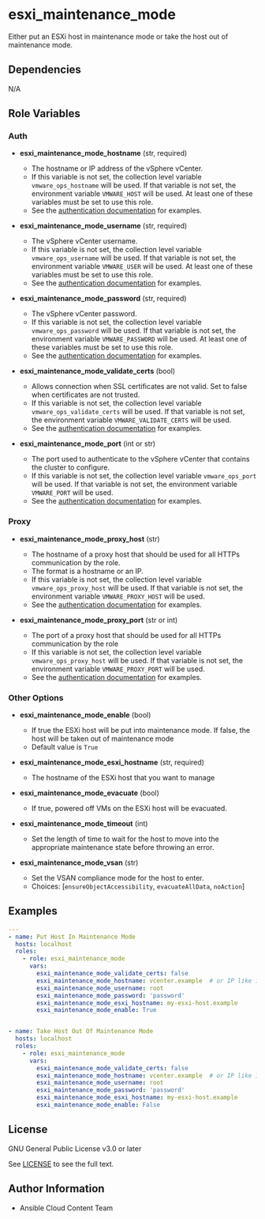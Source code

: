 # esxi_maintenance_mode

Either put an ESXi host in maintenance mode or take the host out of maintenance mode.

## Dependencies

N/A

## Role Variables

### Auth

- **esxi_maintenance_mode_hostname** (str, required)
    - The hostname or IP address of the vSphere vCenter.
    - If this variable is not set, the collection level variable `vmware_ops_hostname` will be used. If that variable is not set, the environment variable `VMWARE_HOST` will be used. At least one of these variables must be set to use this role.
    - See the [authentication documentation](https://github.com/redhat-cop/cloud.vmware_ops/blob/main/docs/authentication.md) for examples.

- **esxi_maintenance_mode_username** (str, required)
    - The vSphere vCenter username.
    - If this variable is not set, the collection level variable `vmware_ops_username` will be used. If that variable is not set, the environment variable `VMWARE_USER` will be used. At least one of these variables must be set to use this role.
    - See the [authentication documentation](https://github.com/redhat-cop/cloud.vmware_ops/blob/main/docs/authentication.md) for examples.

- **esxi_maintenance_mode_password** (str, required)
    - The vSphere vCenter password.
    - If this variable is not set, the collection level variable `vmware_ops_password` will be used. If that variable is not set, the environment variable `VMWARE_PASSWORD` will be used. At least one of these variables must be set to use this role.
    - See the [authentication documentation](https://github.com/redhat-cop/cloud.vmware_ops/blob/main/docs/authentication.md) for examples.

- **esxi_maintenance_mode_validate_certs** (bool)
    - Allows connection when SSL certificates are not valid. Set to false when certificates are not trusted.
    - If this variable is not set, the collection level variable `vmware_ops_validate_certs` will be used. If that variable is not set, the environment variable `VMWARE_VALIDATE_CERTS` will be used.
    - See the [authentication documentation](https://github.com/redhat-cop/cloud.vmware_ops/blob/main/docs/authentication.md) for examples.

- **esxi_maintenance_mode_port** (int or str)
    - The port used to authenticate to the vSphere vCenter that contains the cluster to configure.
    - If this variable is not set, the collection level variable `vmware_ops_port` will be used. If that variable is not set, the environment variable `VMWARE_PORT` will be used.
    - See the [authentication documentation](https://github.com/redhat-cop/cloud.vmware_ops/blob/main/docs/authentication.md) for examples.

### Proxy

- **esxi_maintenance_mode_proxy_host** (str)
    - The hostname of a proxy host that should be used for all HTTPs communication by the role.
    - The format is a hostname or an IP.
    - If this variable is not set, the collection level variable `vmware_ops_proxy_host` will be used. If that variable is not set, the environment variable `VMWARE_PROXY_HOST` will be used.
    - See the [authentication documentation](https://github.com/redhat-cop/cloud.vmware_ops/blob/main/docs/authentication.md) for examples.

- **esxi_maintenance_mode_proxy_port** (str or int)
    - The port of a proxy host that should be used for all HTTPs communication by the role
    - If this variable is not set, the collection level variable `vmware_ops_proxy_host` will be used. If that variable is not set, the environment variable `VMWARE_PROXY_PORT` will be used.
    - See the [authentication documentation](https://github.com/redhat-cop/cloud.vmware_ops/blob/main/docs/authentication.md) for examples.

### Other Options

- **esxi_maintenance_mode_enable** (bool)
    - If true the ESXi host will be put into maintenance mode. If false, the host will be taken out of maintenance mode
    - Default value is `True`

- **esxi_maintenance_mode_esxi_hostname** (str, required)
    - The hostname of the ESXi host that you want to manage

- **esxi_maintenance_mode_evacuate** (bool)
    - If true, powered off VMs on the ESXi host will be evacuated.

- **esxi_maintenance_mode_timeout** (int)
    - Set the length of time to wait for the host to move into the appropriate maintenance state before throwing an error.

- **esxi_maintenance_mode_vsan** (str)
    - Set the VSAN compliance mode for the host to enter.
    - Choices: [`ensureObjectAccessibility`, `evacuateAllData`, `noAction`]

## Examples

```yaml
---
- name: Put Host In Maintenance Mode
  hosts: localhost
  roles:
    - role: esxi_maintenance_mode
      vars:
        esxi_maintenance_mode_validate_certs: false
        esxi_maintenance_mode_hostname: vcenter.example  # or IP like 192.168.123.5
        esxi_maintenance_mode_username: root
        esxi_maintenance_mode_password: 'password'
        esxi_maintenance_mode_esxi_hostname: my-esxi-host.example
        esxi_maintenance_mode_enable: True


- name: Take Host Out Of Maintenance Mode
  hosts: localhost
  roles:
    - role: esxi_maintenance_mode
      vars:
        esxi_maintenance_mode_validate_certs: false
        esxi_maintenance_mode_hostname: vcenter.example  # or IP like 192.168.123.5
        esxi_maintenance_mode_username: root
        esxi_maintenance_mode_password: 'password'
        esxi_maintenance_mode_esxi_hostname: my-esxi-host.example
        esxi_maintenance_mode_enable: False
```

## License

GNU General Public License v3.0 or later

See [LICENSE](https://github.com/ansible-collections/cloud.aws_troubleshooting/blob/main/LICENSE) to see the full text.

## Author Information

- Ansible Cloud Content Team
